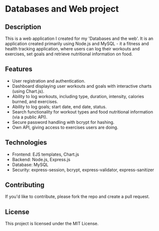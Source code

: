 # Databases and Web project

## Description
This is a web application I created for my 'Databases and the web'. It is an application created primarily using Node.js and MySQL - 
it a fitness and health tracking application, where users can log their workouts and exercises, set goals and retrieve nutritional information on food.

## Features
- User registration and authentication.
- Dashboard displaying user workouts and goals with interactive charts (using Chart.js).
- Ability to log workouts, including type, duration, intensity, calories burned, and exercises.
- Ability to log goals; start date, end date, status.
- Search functionality for workout types and food nutritional information (via a public API).
- Secure password handling with bcrypt for hashing.
- Own API, giving access to exercises users are doing.

## Technologies
- Frontend: EJS templates, Chart.js
- Backend: Node.js, Express.js
- Database: MySQL
- Security: express-session, bcrypt, express-validator, express-sanitizer

## Contributing
If you'd like to contribute, please fork the repo and create a pull request.

## License
This project is licensed under the MIT License.
